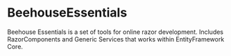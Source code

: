 # BeehouseEssentials
Beehouse Essentials is a set of tools for online razor development. Includes RazorComponents and Generic Services that works within EntityFramework Core.

